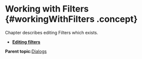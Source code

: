 # Working with Filters {#workingWithFilters .concept}

Chapter describes editing Filters which exists.

-   **[Editing filters](../../../../modules/pigeon/setup/dialogs/editingFilters.md)**  


**Parent topic:**[Dialogs](../../../../modules/pigeon/setup/dialogs/dialogs.md)

